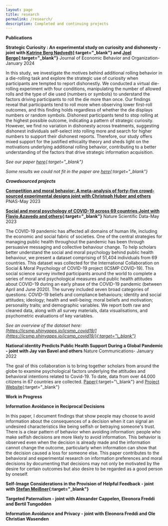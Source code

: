 ```yaml
---
layout: page
title: research
permalink: /research/
description: Completed and continuing projects
---
```

<strong>Publications</strong>


**Strategic Curiosity : An experimental study on curiosity and dishonesty - joint with [Katrine Berg Nødvedt](https://www.nhh.no/en/employees/faculty/katrine-berg-nodtvedt/){:target="\_blank"} and [Joel Berge](https://www.nhh.no/en/employees/faculty/joel-berge/){:target="\_blank"}**
Journal of Economic Behavior and Organization-January 2024

In this study, we investigate the motives behind additional rolling behavior in a die-rolling task and explore the strategic use of curiosity when participants are tempted to report dishonestly. We conducted a virtual die-rolling experiment with four conditions, manipulating the number of allowed rolls and the type of die used (numbers or symbols) to understand the factors driving participants to roll the die more than once. Our findings reveal that participants tend to roll more when observing lower first-roll outcomes, and this finding holds regardless of whether the die displays numbers or random symbols. Dishonest participants tend to stop rolling at the highest possible outcome, indicating a pattern of strategic curiosity. However, we find no variation in dishonesty across treatments, suggesting dishonest individuals self-select into rolling more and search for higher numbers to support their dishonest reports. Therefore, our study offers mixed support for the justified ethicality theory and sheds light on the motivations underlying additional rolling behavior, contributing to a better understanding of the factors that drive strategic information acquisition.

*See our paper [here](https://www.sciencedirect.com/science/article/abs/pii/S0167268123003992?dgcid=author){:target="\_blank"}*

*Some results we could not fit in the paper are [here](https://cerenay.github.io/strategic_curiosity/){:target="\_blank"}*

***Crowdsourced projects***


**[Competition and moral behavior: A meta-analysis of forty-five crowd-sourced experimental designs joint with Christoph Huber and others](https://www.pnas.org/doi/abs/10.1073/pnas.2215572120)**
PNAS-May 2023



**[Social and moral psychology of COVID-19 across 69 countries Joint with Flavio Azavedo and others](https://www.nature.com/articles/s41597-023-02080-8){:target="\_blank"}**
Nature Scientific Data-May 2023

The COVID-19 pandemic has affected all domains of human life, including the economic and social fabric of societies. One of the central strategies for managing public health throughout the pandemic has been through persuasive messaging and collective behaviour change. To help scholars better understand the social and moral psychology behind public health behaviour, we present a dataset comprising of 51,404 individuals from 69 countries. This dataset was collected for the International Collaboration on Social & Moral Psychology of COVID-19 project (ICSMP COVID-19). This social science survey invited participants around the world to complete a series of moral and psychological measures and public health attitudes about COVID-19 during an early phase of the COVID-19 pandemic (between April and June 2020). The survey included seven broad categories of questions: COVID-19 beliefs and compliance behaviours; identity and social attitudes; ideology; health and well-being; moral beliefs and motivation; personality traits; and demographic variables. We report both raw and cleaned data, along with all survey materials, data visualisations, and psychometric evaluations of key variables.

*See an overview of the dataset here: [https://icsmp.shinyapps.io/icsmp_covid19/](https://icsmp.shinyapps.io/icsmp_covid19/){:target="\_blank"}*


**National identity Predicts Public Health Support During a Global Pandemic - joint with Jay van Bavel and others**
Nature Communications- January 2022

The goal of this collaboration is to bring together scholars from around the globe to examine psychological factors underlying the attitudes and behavioral intentions related to Covid-19. To date, data from over 44.000 citizens in 67 countries are collected. [Paper]([https://psyarxiv.com/ydt95](https://www.nature.com/articles/s41467-021-27668-9)){:target="\_blank"}  and [Project Website](https://icsmp-covid19.netlify.app){:target="\_blank"} 

<strong>Work in Progress</strong>

**Information Avoidance in Reciprocal Decisions**

In this paper, I document findings that show people may choose to avoid information about the consequences of a decision when it can signal an undesired characteristics like being selfish or betraying someone's trust. There is a clear pattern of behavior when avoiding information: people who make selfish decisions are more likely to avoid information. This behavior is observed even when the decision is already made and the information cannot change the outcome, particularly when information can show that the decision caused a loss for someone else. This paper contributes to the behavioral and experimental research on information preferences and moral decisions by documenting that decisions may not only be motivated by the desire for certain outcomes but also desire to be regarded as a good person by oneself. 

**Self-Image Considerations in the Provision of Helpful Feedback - joint with [Stefan Meißner](https://www.nhh.no/en/employees/faculty/stefan-meissner/){:target="\_blank"}**


**Targeted Paternalism - joint with Alexander Cappelen, Eleonora Freddi and Bertil Tungodden**

**Information Avoidance and Privacy - joint with Eleonora Freddi and Ole Christian Wasenden**
